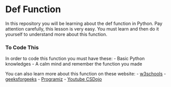 # Def Function

In this repository you will be learning about the def function in Python. Pay attention carefully, this lesson is very easy. You must learn and then do it yourself to understand more about this function.

### To Code This

In order to code this function you must have these:
    - Basic Python knowledges
    - A calm mind and remember the function you made

You can also learn more about this function on these website:
    - [w3schools](https://www.w3schools.com/python/python_functions.asp)
    - [geeksforgeeks](https://www.geeksforgeeks.org/python-def-keyword/)
    - [Programiz](https://www.programiz.com/python-programming/function)
    - [Youtube CSDojo](https://www.youtube.com/watch?v=NSbOtYzIQI0)
